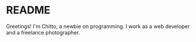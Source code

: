 # README

Greetings!
I'm Chitto, a newbie on programming. I work as a web developer and a freelance photographer.
